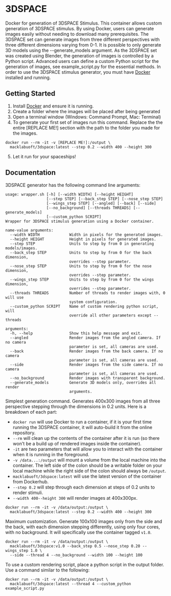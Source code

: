 # 3DSPACE
Docker for generation of 3DSPACE Stimulus. This container allows custom
generation of 3DSPACE stimulus. By using Docker, users can generate images
easily without needing to download many prerequisites. The 3DSPACE set can
generate images from three different perspectives with three different
dimensions varying from 0-1. It is possible to only generate 3D models using
the --generate_models argument. As the 3DSPACE set was created using Blender,
the generation of images is controlled by a Python script. Advanced users can
define a custom Python script for the generation of images, see
example_script.py for the essential methods. In order to use the 3DSPACE
stimulus generator, you must have
[Docker](https://www.docker.com/community-edition) installed and running.

## Getting Started
1. Install [Docker](https://www.docker.com/community-edition) and ensure it is
running.
2. Create a folder where the images will be placed after being generated
3. Open a terminal window (Windows: Command Prompt, Mac: Terminal)
4. To generate your first set of images run this command. Replace the the entire
[REPLACE ME!] section with the path to the folder you made for the images.
```
docker run --rm -it -v [REPLACE ME!]:/output \
  macklabuoft/3dspace:latest --step 0.2 --width 400 --height 300
```
5. Let it run for your spaceships!

## Documentation
3DSPACE generator has the following command line arguments:
```
usage: wrapper.sh [-h] [--width WIDTH] [--height HEIGHT]
                  [--step STEP] [--back_step STEP] [--nose_step STEP]
                  [--wings_step STEP] [--angled] [--back] [--side]
                  [--no_background] [--threads THREADS] [--generate_models]
                  [--custom_python SCRIPT]
Wrapper for 3DSPACE stimulus generation using a Docker container.

name-value arguments:
  --width WIDTH             Width in pixels for the generated images.
  --height HEIGHT           Height in pixels for generated images.
  --step STEP               Units to step by from 0 in generating models/images.
  --back_step STEP          Units to step by from 0 for the back dimension,
                            overrides --step parameter.
  --nose_step STEP          Units to step by from 0 for the nose dimension,
                            overrides --step parameter.
  --wings_step STEP         Units to step by from 0 for the wings dimension,
                            overrides --step parameter.
  --threads THREADS         Number of threads to render images with, 0 will use
                            system configuration.
  --custom_python SCRIPT    Name of custom rendering python script, will
                            override all other parameters except --threads

arguments:
  -h, --help                Show this help message and exit.
  --angled                  Render images from the angled camera. If no camera
                            parameter is set, all cameras are used.
  --back                    Render images from the back camera. If no camera
                            parameter is set, all cameras are used.
  --side                    Render images from the side camera. If no camera
                            parameter is set, all cameras are used.
  --no_background           Render images with transparent background.
  --generate_models         Generate 3D models only, overrides all render
                            arguments.

```

Simplest generation command. Generates 400x300 images from all three perspective
stepping through the dimensions in 0.2 units. Here is a breakdown of each part:
- `docker run` will use Docker to run a container, if it is your first time
running the 3DSPACE container, it will auto-build it from the online repository.
- `--rm` will clean up the contents of the container after it is run (so there
won't be a build up of rendered images inside the container).
- `-it` are two parameters that will allow you to interact with the container
when it is running in the foreground.
- `-v /data...:/output` will mount a volume from the local machine into the
container. The left side of the colon should be a writable folder on your local
machine while the right side of the colon should always be `/output`.
- `macklabuoft/3dspace:latest` will use the latest version of the container from Dockerhub.
- `--step 0.2` will step through each dimension at steps of 0.2 units to render
stimuli.
- `--width 400--height 300` will render images at 400x300px.
```shell
docker run --rm -it -v /data/output:/output \
  macklabuoft/3dspace:latest --step 0.2 --width 400 --height 300
```

Maximum customization. Generate 100x100 images only from the side and the back,
with each dimension stepping differently, using only four cores, with no
background. It will specifically use the container tagged `v1.0`.
```shell
docker run --rm -it -v /data/output:/output \
  macklabuoft/3dspace:v1.0 --back_step 0.5 --nose_step 0.20 --wings_step 1.0 \
  --side --thread 4 --no_background --width 100 --height 100
```

To use a custom rendering script, place a python script in the output folder.
Use a command similar to the following:
```shell
docker run --rm -it -v /data/output:/output \
  macklabuoft/3dspace:latest --thread 4 --custom_python example_script.py
```
